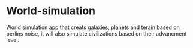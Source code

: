 # World-simulation

World simulation app that creats galaxies, planets and terain based on perlins noise, it will also simulate civilizations based on their advancment level.